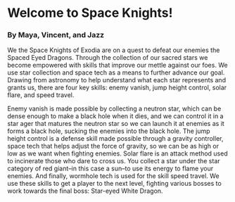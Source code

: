 # Welcome to Space Knights!
### By Maya, Vincent, and Jazz

We the Space Knights of Exodia are on a quest to defeat our enemies the Spaced Eyed Dragons. Through the collection of our sacred stars we become empowered with skills that improve our mettle against our foes. We use star collection and space tech as a means to further advance our goal. Drawing from astronomy to help understand what each star represents and grants us, there are four key skills: enemy vanish, jump height control, solar flare, and speed travel.

Enemy vanish is made possible by collecting a neutron star, which can be dense enough to make a black hole when it dies, and we can control it in a star ager that matures the neutron star so we can launch it at enemies as it forms a black hole, sucking the enemies into the black hole. The jump height control is a defense skill made possible through a gravity controller, space tech that helps adjust the force of gravity, so we can be as high or low as we want when fighting enemies. Solar flare is an attack method used to incinerate those who dare to cross us. You collect a star under the star category of red giant–in this case a sun–to use its energy to flame your enemies. And finally, wormhole tech is used for the skill speed travel. We use these skills to get a player to the next level, fighting various bosses to work towards the final boss: Star-eyed White Dragon. 
